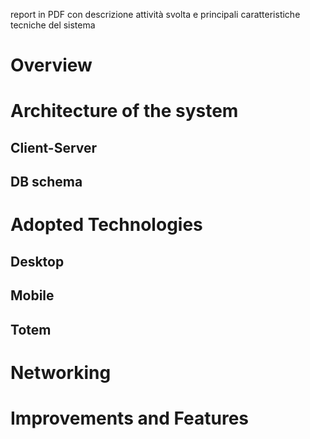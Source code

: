 report in PDF con descrizione attività svolta e principali caratteristiche tecniche del sistema

# Overview

# Architecture of the system
## Client-Server

## DB schema 


# Adopted Technologies

## Desktop

## Mobile

## Totem

# Networking

# Improvements and Features
